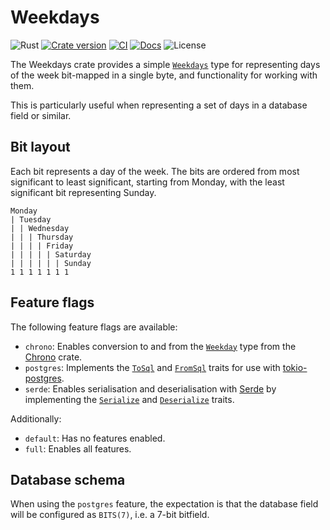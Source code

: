 # Weekdays

![Rust](https://img.shields.io/badge/Rust-1.81%2B-b7410e?style=flat&logo=rust&logoColor=white&labelColor=b7410e)
[![Crate version](https://img.shields.io/crates/v/weekdays?style=flat)](https://crates.io/crates/weekdays)
[![CI](https://img.shields.io/github/actions/workflow/status/danwilliams/weekdays/ci.yml?style=flat&logo=github&logoColor=white&label=build%2Ftest)](https://github.com/danwilliams/weekdays/actions/workflows/ci.yml)
[![Docs](https://img.shields.io/docsrs/weekdays?style=flat&logo=docs.rs&logoColor=white)](https://docs.rs/crate/weekdays/latest)
![License](https://img.shields.io/github/license/danwilliams/weekdays?style=flat)

The Weekdays crate provides a simple [`Weekdays`](https://docs.rs/weekdays/latest/weekdays/struct.Weekdays.html)
type for representing days of the week bit-mapped in a single byte, and
functionality for working with them.

This is particularly useful when representing a set of days in a database field
or similar.

## Bit layout

Each bit represents a day of the week. The bits are ordered from most
significant to least significant, starting from Monday, with the least
significant bit representing Sunday.

```text
Monday
| Tuesday
| | Wednesday
| | | Thursday
| | | | Friday
| | | | | Saturday
| | | | | | Sunday
1 1 1 1 1 1 1
```


## Feature flags

The following feature flags are available:

  - `chrono`: Enables conversion to and from the [`Weekday`](https://docs.rs/chrono/latest/chrono/enum.Weekday.html)
    type from the [Chrono](https://crates.io/crates/chrono) crate.
  - `postgres`: Implements the [`ToSql`](https://docs.rs/tokio-postgres/latest/tokio_postgres/types/trait.ToSql.html)
    and [`FromSql`](https://docs.rs/tokio-postgres/latest/tokio_postgres/types/trait.FromSql.html)
    traits for use with [tokio-postgres](https://crates.io/crates/tokio-postgres).
  - `serde`: Enables serialisation and deserialisation with [Serde](https://crates.io/crates/serde)
    by implementing the [`Serialize`](https://docs.rs/serde/latest/serde/trait.Serialize.html)
    and [`Deserialize`](https://docs.rs/serde/latest/serde/trait.Deserialize.html)
    traits.

Additionally:

  - `default`: Has no features enabled.
  - `full`: Enables all features.


## Database schema

When using the `postgres` feature, the expectation is that the database field
will be configured as `BITS(7)`, i.e. a 7-bit bitfield.


